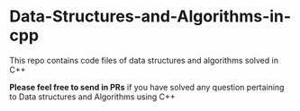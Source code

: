 # Data-Structures-and-Algorithms-in-cpp
This repo contains code files of data structures and algorithms solved in C++

**Please feel free to send in PRs** if you have solved any question pertaining to Data structures and Algorithms using C++